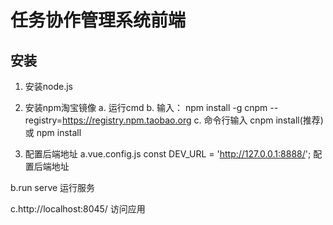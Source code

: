 # 任务协作管理系统前端
## 安装
1.  安装node.js
2.  安装npm淘宝镜像
a.  运行cmd
b.  输入： npm install -g cnpm --registry=https://registry.npm.taobao.org
c.  命令行输入  cnpm install(推荐)  或  npm install

3. 配置后端地址
a.vue.config.js    const DEV_URL = 'http://127.0.0.1:8888/'; 配置后端地址

b.run serve 运行服务

c.http://localhost:8045/ 访问应用 


